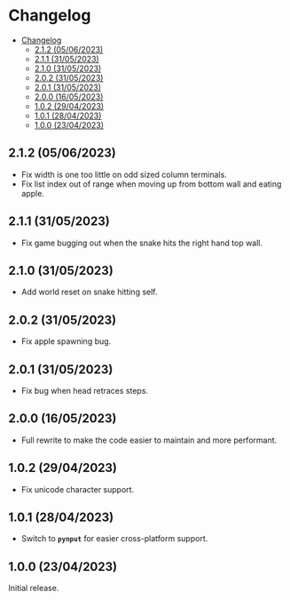 # Changelog

- [Changelog](#changelog)
  - [2.1.2 (05/06/2023)](#212-05062023)
  - [2.1.1 (31/05/2023)](#211-31052023)
  - [2.1.0 (31/05/2023)](#210-31052023)
  - [2.0.2 (31/05/2023)](#202-31052023)
  - [2.0.1 (31/05/2023)](#201-31052023)
  - [2.0.0 (16/05/2023)](#200-16052023)
  - [1.0.2 (29/04/2023)](#102-29042023)
  - [1.0.1 (28/04/2023)](#101-28042023)
  - [1.0.0 (23/04/2023)](#100-23042023)

## 2.1.2 (05/06/2023)

* Fix width is one too little on odd sized column terminals.
* Fix list index out of range when moving up from bottom wall and eating apple.

## 2.1.1 (31/05/2023)

* Fix game bugging out when the snake hits the right hand top wall.

## 2.1.0 (31/05/2023)

* Add world reset on snake hitting self.

## 2.0.2 (31/05/2023)

* Fix apple spawning bug.

## 2.0.1 (31/05/2023)

* Fix bug when head retraces steps.

## 2.0.0 (16/05/2023)

* Full rewrite to make the code easier to maintain and more performant.

## 1.0.2 (29/04/2023)

* Fix unicode character support.

## 1.0.1 (28/04/2023)

* Switch to **`pynput`** for easier cross-platform support.

## 1.0.0 (23/04/2023)

Initial release.
